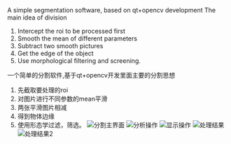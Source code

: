 A simple segmentation software, based on qt+opencv development
The main idea of division
1. Intercept the roi to be processed first
2. Smooth the mean of different parameters
3. Subtract two smooth pictures
4. Get the edge of the object
5. Use morphological filtering and screening.

一个简单的分割软件,基于qt+opencv开发里面主要的分割思想

1. 先截取要处理的roi
2. 对图片进行不同参数的mean平滑
3. 两张平滑图片相减
4. 得到物体边缘
5. 使用形态学过滤，筛选。
![分割主界面](https://github.com/WenYuanMo/Segmentatin/assets/43527146/0bf793c9-2881-41cd-a8e4-3fc3beff2568)
![分析操作](https://github.com/WenYuanMo/Segmentatin/assets/43527146/90bee45b-12e5-42a7-b5a6-dd76d0ed22ab)
![显示操作](https://github.com/WenYuanMo/Segmentatin/assets/43527146/996f866e-fc8f-4f8c-aa6d-1d73fdf93669)
![处理结果](https://github.com/WenYuanMo/Segmentatin/assets/43527146/3172a1be-c049-4ef5-a1df-b38c40fdb2c7)
![处理结果2](https://github.com/WenYuanMo/Segmentatin/assets/43527146/24dd0399-c19c-43ee-aaf2-30b2e8385e34)
